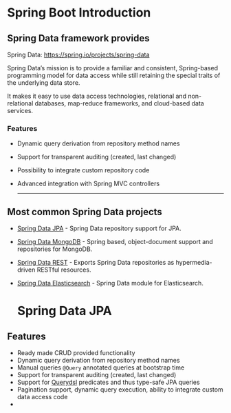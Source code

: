# Spring Boot Introduction

## Spring Data framework provides

Spring Data: https://spring.io/projects/spring-data

Spring Data’s mission is to provide a familiar and consistent, Spring-based programming model for data access while still retaining the special traits of the underlying data store.

It makes it easy to use data access technologies, relational and non-relational databases, map-reduce frameworks, and cloud-based data services. 

### Features

- Dynamic query derivation from repository method names

- Support for transparent auditing (created, last changed)

- Possibility to integrate custom repository code

- Advanced integration with Spring MVC controllers

  ---

  

## Most common Spring Data projects

- [Spring Data JPA](https://spring.io/projects/spring-data-jpa) - Spring Data repository support for JPA.

- [Spring Data MongoDB](https://spring.io/projects/spring-data-mongodb) - Spring based, object-document support and repositories for MongoDB.

- [Spring Data REST](https://spring.io/projects/spring-data-rest) - Exports Spring Data repositories as hypermedia-driven RESTful resources.

- [Spring Data Elasticsearch](https://spring.io/projects/spring-data-elasticsearch) - Spring Data module for Elasticsearch.

  

  # Spring Data JPA

## Features

- Ready made CRUD provided functionality
- Dynamic query derivation from repository method names
- Manual queries `@Query` annotated queries at bootstrap time
- Support for transparent auditing (created, last changed)
- Support for [Querydsl](http://www.querydsl.com/) predicates and thus type-safe JPA queries
- Pagination support, dynamic query execution, ability to integrate custom data access code
- 
